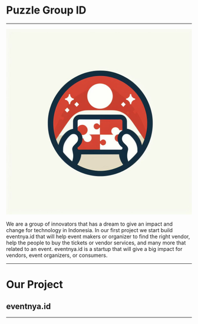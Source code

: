 # Puzzle Group ID
---

![Alt text](https://github.com/Puzzle-Group/.github/blob/main/profile/_4dfecb7f-0ae1-4c1f-83e6-8c808f75a930.jpeg)

We are a group of innovators that has a dream to give an impact and change for technology in Indonesia. 
In our first project we start build eventnya.id that will help event makers or organizer to find the right vendor, help the people to buy the tickets or vendor services, and many more that related to an event.
eventnya.id is a startup that will give a big impact for vendors, event organizers, or consumers.

---

# Our Project 

## eventnya.id
---

